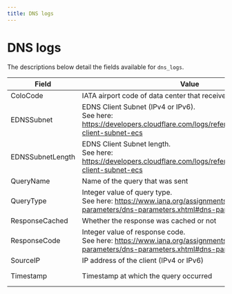 ```yaml
---
title: DNS logs
---
```


# DNS logs

The descriptions below detail the fields available for `dns_logs`.

<TableWrap>

| Field            | Value                                                                                                                                 | Type          |
| ---------------- | ------------------------------------------------------------------------------------------------------------------------------------- | ------------- |
| ColoCode         | IATA airport code of data center that received the request                                                                            | string        |
| EDNSSubnet       | EDNS Client Subnet (IPv4 or IPv6). <br />See here: https://developers.cloudflare.com/logs/reference/glossary#edns-client-subnet-ecs   | string        |
| EDNSSubnetLength | EDNS Client Subnet length. <br />See here: https://developers.cloudflare.com/logs/reference/glossary#edns-client-subnet-ecs           | int           |
| QueryName        | Name of the query that was sent                                                                                                       | string        |
| QueryType        | Integer value of query type. <br />See here: https://www.iana.org/assignments/dns-parameters/dns-parameters.xhtml#dns-parameters-4    | int           |
| ResponseCached   | Whether the response was cached or not                                                                                                | bool          |
| ResponseCode     | Integer value of response code. <br />See here: https://www.iana.org/assignments/dns-parameters/dns-parameters.xhtml#dns-parameters-6 | int           |
| SourceIP         | IP address of the client (IPv4 or IPv6)                                                                                               | string        |
| Timestamp        | Timestamp at which the query occurred                                                                                                 | int or string |

</TableWrap>